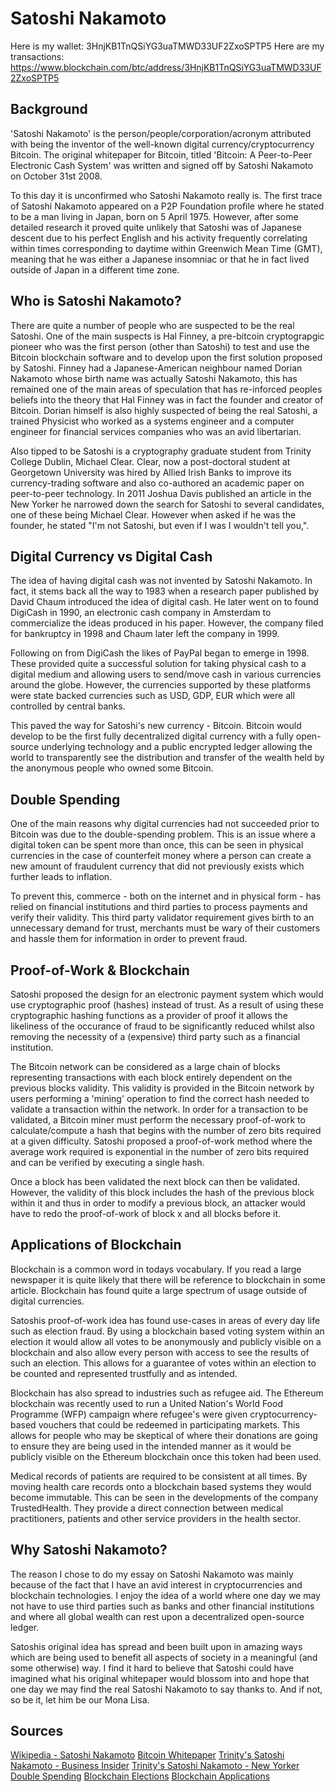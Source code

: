 # Satoshi Nakamoto

Here is my wallet: 3HnjKB1TnQSiYG3uaTMWD33UF2ZxoSPTP5
Here are my transactions: https://www.blockchain.com/btc/address/3HnjKB1TnQSiYG3uaTMWD33UF2ZxoSPTP5

## Background

'Satoshi Nakamoto' is the person/people/corporation/acronym attributed with being the inventor of the well-known digital currency/cryptocurrency Bitcoin. The original whitepaper for Bitcoin, titled 'Bitcoin: A Peer-to-Peer Electronic Cash System' was written and signed off by Satoshi Nakamoto on October 31st 2008. 

To this day it is unconfirmed who Satoshi Nakamoto really is. The first trace of Satoshi Nakamoto appeared on a P2P Foundation profile where he stated to be a man living in Japan, born on 5 April 1975. However, after some detailed research it proved quite unlikely that Satoshi was of Japanese descent due to his perfect English and his activity frequently correlating within times corresponding to daytime within Greenwich Mean Time (GMT), meaning that he was either a Japanese insomniac or that he in fact lived outside of Japan in a different time zone. 

## Who is Satoshi Nakamoto?

There are quite a number of people who are suspected to be the real Satoshi. One of the main suspects is Hal Finney, a pre-bitcoin cryptograpgic pioneer who was the first person (other than Satoshi) to test and use the Bitcoin blockchain software and to develop upon the first solution proposed by Satoshi. Finney had a Japanese-American neighbour named Dorian Nakamoto whose birth name was actually Satoshi Nakamoto, this has remained one of the main areas of speculation that has re-inforced peoples beliefs into the theory that Hal Finney was in fact the founder and creator of Bitcoin. Dorian himself is also highly suspected of being the real Satoshi, a trained Physicist who worked as a systems engineer and a computer engineer for financial services companies who was an avid libertarian.

Also tipped to be Satoshi is a cryptography graduate student from Trinity College Dublin, Michael Clear. Clear, now a post-doctoral student at Georgetown University was hired by Allied Irish Banks to improve its currency-trading software and also co-authored an academic paper on peer-to-peer technology. In 2011 Joshua Davis published an article in the New Yorker he narrowed down the search for Satoshi to several candidates, one of these being Michael Clear. However when asked if he was the founder, he stated "I'm not Satoshi, but even if I was I wouldn't tell you,".

## Digital Currency vs Digital Cash

The idea of having digital cash was not invented by Satoshi Nakamoto. In fact, it stems back all the way to 1983 when a research paper published by David Chaum introduced the idea of digital cash. He later went on to found DigiCash in 1990, an electronic cash company in Amsterdam to commercialize the ideas produced in his paper. However, the company filed for bankruptcy in 1998 and Chaum later left the company in 1999. 

Following on from DigiCash the likes of PayPal began to emerge in 1998. These provided quite a successful solution for taking physical cash to a digital medium and allowing users to send/move cash in various currencies around the globe. However, the currencies supported by these platforms were state backed currencies such as USD, GDP, EUR which were all controlled by central banks. 

This paved the way for Satoshi's new currency - Bitcoin. Bitcoin would develop to be the first fully decentralized digital currency with a fully open-source underlying technology and a public encrypted ledger allowing the world to transparently see the distribution and transfer of the wealth held by the anonymous people who owned some Bitcoin. 

## Double Spending

One of the main reasons why digital currencies had not succeeded prior to Bitcoin was due to the double-spending problem. This is an issue where a digital token can be spent more than once, this can be seen in physical currencies in the case of counterfeit money where a person can create a new amount of fraudulent currency that did not previously exists which further leads to inflation. 

To prevent this, commerce - both on the internet and in physical form - has relied on financial institutions and third parties to process payments and verify their validity. This third party validator requirement gives birth to an unnecessary demand for trust, merchants must be wary of their customers and hassle them for information in order to prevent fraud.

## Proof-of-Work & Blockchain

Satoshi proposed the design for an electronic payment system which would use cryptographic proof (hashes) instead of trust. As a result of using these cryptographic hashing functions as a provider of proof it allows the likeliness of the occurance of fraud to be significantly reduced whilst also removing the necessity of a (expensive) third party such as a financial institution. 

The Bitcoin network can be considered as a large chain of blocks representing transactions with each block entirely dependent on the previous blocks validity. This validity is provided in the Bitcoin network by users performing a 'mining' operation to find the correct hash needed to validate a transaction within the network. In order for a transaction to be validated, a Bitcoin miner must perform the necessary proof-of-work to calculate/compute a hash that begins with the number of zero bits required at a given difficulty. Satoshi proposed a proof-of-work method where the average work required is exponential in the number of zero bits required and can be verified by executing a single hash.

Once a block has been validated the next block can then be validated. However, the validity of this block includes the hash of the previous block within it and thus in order to modify a previous block, an attacker would have to redo the proof-of-work of block x and all blocks before it. 

## Applications of Blockchain

Blockchain is a common word in todays vocabulary. If you read a large newspaper it is quite likely that there will be reference to blockchain in some article. Blockchain has found quite a large spectrum of usage outside of digital currencies.

Satoshis proof-of-work idea has found use-cases in areas of every day life such as election fraud. By using a blockchain based voting system within an election it would allow all votes to be anonymously and publicly visible on a blockchain and also allow every person with access to see the results of such an election. This allows for a guarantee of votes within an election to be counted and represented trustfully and as intended. 

Blockchain has also spread to industries such as refugee aid. The Ethereum blockchain was recently used to run a United Nation's World Food Programme (WFP) campaign where refugee's were given cryptocurrency-based vouchers that could be redeemed in participating markets. This allows for people who may be skeptical of where their donations are going to ensure they are being used in the intended manner as it would be publicly visible on the Ethereum blockchain once this token had been used. 

Medical records of patients are required to be consistent at all times. By moving health care records onto a blockchain based systems they would become immutable. This can be seen in the developments of the company TrustedHealth. They provide a direct connection between medical practitioners, patients and other service providers in the health sector.

## Why Satoshi Nakamoto?

The reason I chose to do my essay on Satoshi Nakamoto was mainly because of the fact that I have an avid interest in cryptocurrencies and blockchain technologies. I enjoy the idea of a world where one day we may not have to use third parties such as banks and other financial institutions and where all global wealth can rest upon a decentralized open-source ledger. 

Satoshis original idea has spread and been built upon in amazing ways which are being used to benefit all aspects of society in a meaningful (and some otherwise) way. I find it hard to believe that Satoshi could have imagined what his original whitepaper would blossom into and hope that one day we may find the real Satoshi Nakamoto to say thanks to. And if not, so be it, let him be our Mona Lisa.

## Sources
[Wikipedia - Satoshi Nakamoto](https://en.wikipedia.org/wiki/Satoshi_Nakamoto)
[Bitcoin Whitepaper](https://nakamotoinstitute.org/bitcoin/#selection-7.4-9.38)
[Trinity's Satoshi Nakamoto - Business Insider](https://www.businessinsider.com/michael-clear-denies-creating-bitcoin-2013-4?IR=T)
[Trinity's Satoshi Nakamoto - New Yorker](https://www.newyorker.com/magazine/2011/10/10/the-crypto-currency)
[Double Spending](https://medium.com/@JimiS/what-is-a-51-attack-or-double-spend-attack-aa108db63474)
[Blockchain Elections](https://www.brookings.edu/blog/techtank/2018/05/30/how-blockchain-could-improve-election-transparency/)
[Blockchain Applications](https://www.venafi.com/blog/4-new-uses-blockchain-beyond-cryptocurrency)
